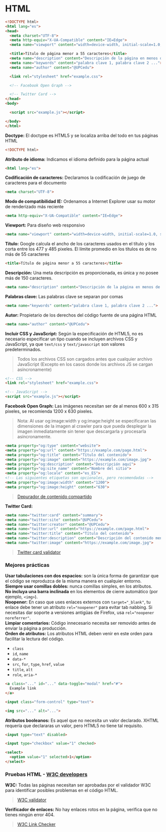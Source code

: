 # HTML

```html
<!DOCTYPE html>
<html lang="es">
<head>
  <meta charset="UTF-8">
  <meta http-equiv="X-UA-Compatible" content="IE=Edge">
  <meta name="viewport" content="width=device-width, initial-scale=1.0, shrink-to-fit=no, viewport-fit=cover">

  <title>Título de página menor a 55 caracteres</title>
  <meta name="description" content="Descripción de la página en menos de 150 caracteres">
  <meta name="keywords" content="palabra clave 1, palabra clave 2 ...">
  <meta name="author" content="@UPCedu">

  <link rel="stylesheet" href="example.css">

  <!-- Facebook Open Graph -->

  <!-- Twitter Card -->
</head>
<body>

  <script src="example.js"></script>

</body>
</html>
```

**Doctype:**
El doctype es HTML5 y se localiza arriba del todo en tus páginas HTML
```html
<!DOCTYPE html>
```

**Atributo de idioma:**
Indicamos el idioma definido para la página actual
```html
<html lang="es">
```

**Codificación de caracteres:**
Declaramos la codificación de juego de caracteres para el documento
```html
<meta charset="UTF-8">
```

**Modo de compatibilidad IE:**
Ordenamos a Internet Explorer usar su motor de renderizado más reciente
```html
<meta http-equiv="X-UA-Compatible" content="IE=Edge">
```

**Viewport:**
Para diseño web responsivo
```html
<meta name="viewport" content="width=device-width, initial-scale=1.0, shrink-to-fit=no, viewport-fit=cover">
```

**Título:**
Google calcula el ancho de los caracteres usados en el título y los corta entre los 477 y 485 pixeles. El límite promedio en los títulos es de no más de 55 caracteres
```html
<title>Título de página menor a 55 caracteres</title>
```

**Descripción:**
Una meta descripción es proporcionada, es única y no posee más de 150 caracteres.
```html
<meta name="description" content="Descripción de la página en menos de 150 caracteres">
```

**Palabras clave:**
Las palabras clave se separan por comas
```html
<meta name="keywords" content="palabra clave 1, palabra clave 2 ...">
```

**Autor:**
Propietario de los derechos del código fuente de una página HTML
```html
<meta name="author" content="@UPCedu">
```

**Incluir CSS y JavaScript:**
Según la especificación de HTML5, no es necesario especificar un tipo cuando se incluyen archivos CSS y JavaScript, ya que `text/css` y `text/javascript` son valores predeterminados.
> Todos los archivos CSS son cargados antes que cualquier archivo JavaScript 
(Excepto en los casos donde los archivos JS se cargan asíncronamente)
```html
<!-- CSS -->
<link rel="stylesheet" href="example.css">

<!-- JavaScript -->
<script src="example.js"></script>
```

**Facebook Open Graph:** Las imágenes necesitan ser de al menos 600 x 315 pixeles, se recomienda 1200 x 630 pixeles.
> Nota: Al usar og:image:width y og:image:height se especificaran las dimensiones de la imagen al crawler para que pueda desplegar la imagen inmediatamente sin tener que descargarla y procesarla asíncronamente.
```html
<meta property="og:type" content="website">
<meta property="og:url" content="https://example.com/page.html">
<meta property="og:title" content="Título del contenido">
<meta property="og:image" content="https://example.com/image.jpg">
<meta property="og:description" content="Descripción aquí">
<meta property="og:site_name" content="Nombre del sitio">
<meta property="og:locale" content="es_ES">
<!-- Las siguientes etiquetas son opcionales, pero recomendadas -->
<meta property="og:image:width" content="1200">
<meta property="og:image:height" content="630">
```
> [Depurador de contenido compartido](https://developers.facebook.com/tools/debug/)

**Twitter Card:**
```html
<meta name="twitter:card" content="summary">
<meta name="twitter:site" content="@UPCedu">
<meta name="twitter:creator" content="@UPCedu">
<meta name="twitter:url" content="https://example.com/page.html">
<meta name="twitter:title" content="Título del contenido">
<meta name="twitter:description" content="Descripción del contenido menor a 200 caracteres">
<meta name="twitter:image" content="https://example.com/image.jpg">
```
> [Twitter card validator](https://cards-dev.twitter.com/validator)


### Mejores prácticas
**Usar tabulaciones con dos espacios:** son la única forma de garantizar que el código se reproduzca de la misma manera en cualquier entorno.  
**Siempre usar comillas dobles:** nunca comillas simples, en los atributos.  
**No incluya una barra inclinada** en los elementos de cierre automático (por ejemplo, `<img>`).  
**Noopener:** En caso que uses enlaces externos con `target="_blank"`, tu enlace debe tener un atributo `rel="noopener"` para evitar tab nabbing. Si necesitas dar soporte a versiones antigüas de Firefox, usa `rel="noopener noreferrer"`.  
**Limpiar comentarios:** Código innecesario necesita ser removido antes de enviar la página a producción.  
**Orden de atributos:** Los atributos HTML deben venir en este orden para facilitar la lectura del código.
- `class`
- `id`, `name`
- `data-*`
- `src`, `for`, `type`, `href`, `value`
- `title`, `alt`
- `role`, `aria-*`
```html
<a class="..." id="..." data-toggle="modal" href="#">
  Example link
</a>

<input class="form-control" type="text">

<img src="..." alt="...">
```
**Atributos booleanos:** Es aquel que no necesita un valor declarado. XHTML requería que declararas un valor, pero HTML5 no tiene tal requisito.
```html
<input type="text" disabled>

<input type="checkbox" value="1" checked>

<select>
  <option value="1" selected>1</option>
</select>
```

### Pruebas HTML - [W3C developers](https://www.w3.org/developers/tools/)
**W3C:** Todas las páginas necesitan ser aprobadas por el validador W3C para identificar posibles problemas en el código HTML.
> [W3C validator](https://validator.w3.org/)

**Verificador de enlaces:** No hay enlaces rotos en la página, verifica que no tienes ningún error 404.
> [W3C Link Checker](https://validator.w3.org/checklink)
